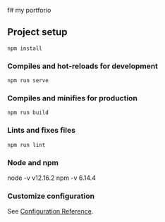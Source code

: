 f# my portforio

## Project setup
```
npm install
```

### Compiles and hot-reloads for development
```
npm run serve
```

### Compiles and minifies for production
```
npm run build
```

### Lints and fixes files
```
npm run lint
```

### Node and npm
node -v v12.16.2
npm -v 6.14.4

### Customize configuration
See [Configuration Reference](https://cli.vuejs.org/config/).
